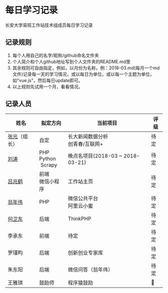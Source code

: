 ﻿# 每日学习记录

长安大学易班工作站技术组成员每日学习记录

## 记录规则

1. 每个人用自己的名字/昵称/github命名文件夹
2. 个人简介和个人github地址写到个人文件夹的README.md里
3. 其余规则可自由指定，例如，以月份为名称，例：2018-03.md(每月一个md文件)记录每一天的学习情况，或以每日为单位，或以每一个主题为单位，如"vue.js"，然后每日update即可。
4. 以上规则先试用一个月，看看情况。


## 记录人员

| 姓名 | 拟定方向 | 当前项目 | 评级 |
| --- | --- | --- | --- |
| [张元](https://github.com/zhangyuan1997)（组长） | 自定 | 长大新闻数据分析 <br>创青春/互联网+ | 待定 |
| [刘涛](https://github.com/chdliutao) | PHP <br> Python <br> Scrapy|晚点名项目(2018-03 ~ 2018-03-21) | 待定 |
| [吕兆鹤](https://github.com/lvzhaohe) | 前端 <br>微信小程序 | 工作站主页 | 待定 |
| [翁年伟](https://github.com/111ANY) | PHP | 微信公共平台<br>阿里云小蜜 | 待定 |
| [何卫东](https://github.com/WakxHWD) | 后端 | ThinkPHP | 待定 |
| 李承东 | 前端 | 待定 | 待定 |
| 罗瑾昀 | 后端 | 创新创业专家库 | 待定 |
| 朱东阳 | 后端 | 微信问答（翁年伟） | 待定 |
| 王雅琪 | 鼓励师 | 程序猿鼓励 | 💯 |



